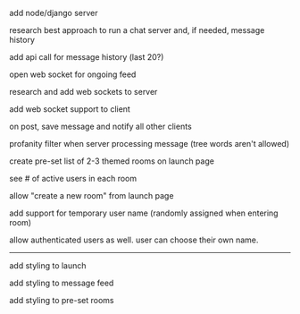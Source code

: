 add node/django server

research best approach to run a chat server and, if needed, message history

add api call for message history (last 20?)

open web socket for ongoing feed

research and add web sockets to server

add web socket support to client

on post, save message and notify all other clients

profanity filter when server processing message (tree words aren't allowed)

create pre-set list of 2-3 themed rooms on launch page

see # of active users in each room

allow "create a new room" from launch page

add support for temporary user name (randomly assigned when entering room)

allow authenticated users as well. user can choose their own name.

---

add styling to launch

add styling to message feed

add styling to pre-set rooms

